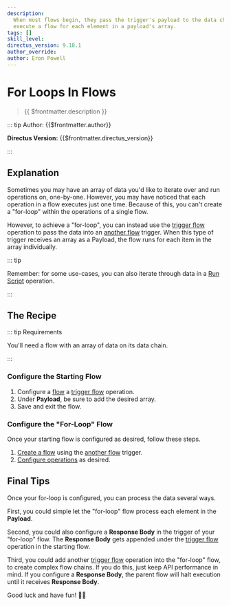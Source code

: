 ```yaml
---
description:
  When most flows begin, they pass the trigger's payload to the data chain and execute once. This recipe explains how to
  execute a flow for each element in a payload's array.
tags: []
skill_level:
directus_version: 9.18.1
author_override:
author: Eron Powell
---
```


# For Loops In Flows

> {{ $frontmatter.description }}

::: tip Author: {{$frontmatter.author}}

<!-- **Skill Level:** {{$frontmatter.skill_level}}\ -->

**Directus Version:** {{$frontmatter.directus_version}}

<!-- **Tags:** {{$frontmatter.tags.join(", ")}} -->

:::

## Explanation

<!--
See the VitePress docs to learn about its markdown options:
https://vitepress.vuejs.org/guide/markdown
-->

Sometimes you may have an array of data you'd like to iterate over and run operations on, one-by-one. However, you may
have noticed that each operation in a flow executes just one time. Because of this, you can't create a "for-loop" within
the operations of a single flow.

However, to achieve a "for-loop", you can instead use the [trigger flow](/app/flows/operations#trigger-flow) operation
to pass the data into an [another flow](/app/flows/triggers#another-flow) trigger. When this type of trigger receives an
array as a Payload, the flow runs for each item in the array individually.

::: tip

Remember: for some use-cases, you can also iterate through data in a [Run Script](/app/flows/operations#run-script)
operation.

:::

## The Recipe

::: tip Requirements

You'll need a flow with an array of data on its data chain.

:::

<!--
<video autoplay playsinline muted loop controls>
	<source src="" type="video/mp4" />
</video>

VIDEO IS OPTIONAL: delete if not needed
-->

### Configure the Starting Flow

1. Configure a [flow](/app/flows#configure-a-flow) a [trigger flow](/app/flows/operations#trigger-flow) operation.
2. Under **Payload**, be sure to add the desired array.
3. Save and exit the flow.

### Configure the "For-Loop" Flow

Once your starting flow is configured as desired, follow these steps.

1. [Create a flow](/app/flows#create-a-flow) using the [another flow](/app/flows/triggers#another-flow) trigger.
2. [Configure operations](/app/flows#configure-an-operation) as desired.

## Final Tips

Once your for-loop is configured, you can process the data several ways.

First, you could simple let the "for-loop" flow process each element in the **Payload**.

Second, you could also configure a **Response Body** in the trigger of your "for-loop" flow. The **Response Body** gets
appended under the [trigger flow](/app/flows/operations#trigger-flow) operation in the starting flow.

Third, you could add another [trigger flow](/app/flows/operations#trigger-flow) operation into the "for-loop" flow, to
create complex flow chains. If you do this, just keep API performance in mind. If you configure a **Response Body**, the
parent flow will halt execution until it receives **Response Body**.

Good luck and have fun! :cook:
